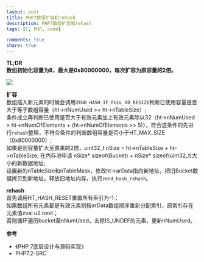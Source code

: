 ```yaml
---
layout: post
title: PHP7数组扩容和rehash
description: PHP7数组扩容和rehash
tags: [C, PHP, code]

comments: true
share: true
---
```

<b>TL;DR</b>  
<b>数组初始化容量为8，最大是0x80000000，每次扩容为原容量的2倍。</b>

![](//i.loli.net/2019/05/05/5cce45a1e0228.jpg)

<b>扩容</b>  
数组插入新元素的时候会调用`ZEND_HASH_IF_FULL_DO_RESIZE`判断已使用容量是否大于等于数组容量（ht->nNumUsed >= ht->nTableSize）;  
条件成立再判断已使用是否大于有效元素加上有效元素除以32（ht->nNumUsed > ht->nNumOfElements + (ht->nNumOfElements >> 5)），符合这条件的先进行`rehash`整理，不符合条件的判断数组容量是否小于HT_MAX_SIZE（0x80000000）;  
如果是则容量扩大至原来的2倍，uint32_t nSize = ht->nTableSize + ht->nTableSize; 在内存池申请 nSize* sizeof(Bucket) + nSize* sizeof(uint32_t)大小的新数据地址;  
设置新的nTableSize和nTableMask，修改ht->arData指向新地址，把旧Bucket数据拷贝到新地址，释放旧地址内存，执行`zend_hash_rehash`。

<b>rehash</b>  
首先调用HT_HASH_RESET重置所有索引为-1；  
如果数组所有元素都是有效元素则按arData数组顺序重新分配索引，原索引存在元素值zval.u2.next；  
否则循环遍历bucket至nNumUsed，去除IS_UNDEF的元素，更新nNumUsed。


<b>参考</b>
* 《PHP 7底层设计与源码实现》
* PHP7.2-SRC